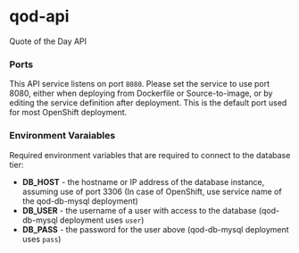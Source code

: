# qod-api

Quote of the Day API

### Ports
This API service listens on port `8080`. Please set the service to use port 8080, either when deploying from Dockerfile or Source-to-image, or by editing the service definition after deployment. This is the default port used for most OpenShift deployment.

### Environment Varaiables
Required environment variables that are required to connect to the database tier:
- **DB_HOST** - the hostname or IP address of the database instance, assuming use of port 3306 (In case of OpenShift, use service name of the qod-db-mysql deployment)
- **DB_USER** - the username of a user with access to the database (qod-db-mysql deployment uses `user`)
- **DB_PASS** - the password for the user above (qod-db-mysql deployment uses `pass`)
